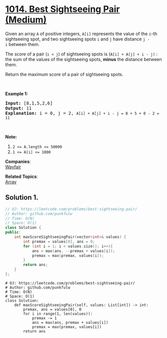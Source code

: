 # [1014. Best Sightseeing Pair (Medium)](https://leetcode.com/problems/best-sightseeing-pair/)

<p>Given an array <code>A</code> of positive integers, <code>A[i]</code> represents the value of the <code>i</code>-th sightseeing spot, and two&nbsp;sightseeing spots <code>i</code> and <code>j</code>&nbsp;have distance <code>j - i</code>&nbsp;between them.</p>

<p>The <em>score</em>&nbsp;of a pair (<code>i &lt; j</code>) of sightseeing spots is (<code>A[i] + A[j] + i&nbsp;- j)</code> : the sum of the values of the sightseeing spots, <strong>minus</strong> the distance between them.</p>

<p>Return the maximum score of a pair of sightseeing spots.</p>

<p>&nbsp;</p>

<p><strong>Example 1:</strong></p>

<pre><strong>Input: </strong><span id="example-input-1-1">[8,1,5,2,6]</span>
<strong>Output: </strong><span id="example-output-1">11
<strong>Explanation:</strong> i = 0, j = 2, </span><code>A[i] + A[j] + i - j = 8 + 5 + 0 - 2 = 11</code>
</pre>

<p>&nbsp;</p>

<p><strong>Note:</strong></p>

<ol>
	<li><code>2 &lt;= A.length &lt;= 50000</code></li>
	<li><code>1 &lt;= A[i] &lt;= 1000</code></li>
</ol>

**Companies**:  
[Wayfair](https://leetcode.com/company/wayfair)

**Related Topics**:  
[Array](https://leetcode.com/tag/array/)

## Solution 1.

```cpp
// OJ: https://leetcode.com/problems/best-sightseeing-pair/
// Author: github.com/punkfulw
// Time: O(N)
// Space: O(1)
class Solution {
public:
    int maxScoreSightseeingPair(vector<int>& values) {
        int premax = values[0], ans = 0;
        for (int i = 1; i < values.size(); i++){
            ans = max(ans, --premax + values[i]);
            premax = max(premax, values[i]);
        }
        return ans;
    }
};
```

```python3
# OJ: https://leetcode.com/problems/best-sightseeing-pair/
# Author: github.com/punkfulw
# Time: O(N)
# Space: O(1)
class Solution:
    def maxScoreSightseeingPair(self, values: List[int]) -> int:
        premax, ans = values[0], 0
        for i in range(1, len(values)):
            premax -= 1
            ans = max(ans, premax + values[i])
            premax = max(premax, values[i])
        return ans
```
